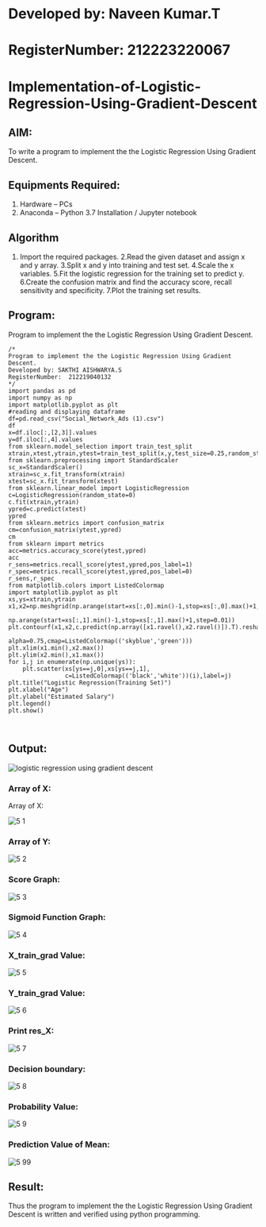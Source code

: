# Developed by: Naveen Kumar.T
# RegisterNumber: 212223220067  
# Implementation-of-Logistic-Regression-Using-Gradient-Descent

## AIM:
To write a program to implement the the Logistic Regression Using Gradient Descent.

## Equipments Required:
1. Hardware – PCs
2. Anaconda – Python 3.7 Installation / Jupyter notebook

## Algorithm
1. Import the required packages.
2.Read the given dataset and assign x and y array.
3.Split x and y into training and test set.
4.Scale the x variables.
5.Fit the logistic regression for the training set to predict y.
6.Create the confusion matrix and find the accuracy score, recall sensitivity and specificity.
7.Plot the training set results.

## Program:
Program to implement the the Logistic Regression Using Gradient Descent.
```
/*
Program to implement the the Logistic Regression Using Gradient Descent.
Developed by: SAKTHI AISHWARYA.S
RegisterNumber:  212219040132
*/
import pandas as pd
import numpy as np
import matplotlib.pyplot as plt
#reading and displaying dataframe
df=pd.read_csv("Social_Network_Ads (1).csv")
df
x=df.iloc[:,[2,3]].values
y=df.iloc[:,4].values 
from sklearn.model_selection import train_test_split
xtrain,xtest,ytrain,ytest=train_test_split(x,y,test_size=0.25,random_state=0)
from sklearn.preprocessing import StandardScaler
sc_x=StandardScaler()
xtrain=sc_x.fit_transform(xtrain)
xtest=sc_x.fit_transform(xtest)
from sklearn.linear_model import LogisticRegression
c=LogisticRegression(random_state=0)
c.fit(xtrain,ytrain)
ypred=c.predict(xtest)
ypred
from sklearn.metrics import confusion_matrix
cm=confusion_matrix(ytest,ypred)
cm
from sklearn import metrics
acc=metrics.accuracy_score(ytest,ypred)
acc
r_sens=metrics.recall_score(ytest,ypred,pos_label=1)
r_spec=metrics.recall_score(ytest,ypred,pos_label=0)
r_sens,r_spec
from matplotlib.colors import ListedColormap
import matplotlib.pyplot as plt
xs,ys=xtrain,ytrain
x1,x2=np.meshgrid(np.arange(start=xs[:,0].min()-1,stop=xs[:,0].max()+1,step=0.01),
               np.arange(start=xs[:,1].min()-1,stop=xs[:,1].max()+1,step=0.01))
plt.contourf(x1,x2,c.predict(np.array([x1.ravel(),x2.ravel()]).T).reshape(x1.shape),
                            alpha=0.75,cmap=ListedColormap(('skyblue','green')))
plt.xlim(x1.min(),x2.max())
plt.ylim(x2.min(),x1.max())
for i,j in enumerate(np.unique(ys)):
    plt.scatter(xs[ys==j,0],xs[ys==j,1],
                c=ListedColormap(('black','white'))(i),label=j)
plt.title("Logistic Regression(Training Set)")
plt.xlabel("Age")
plt.ylabel("Estimated Salary")
plt.legend()
plt.show()



```

## Output:
![logistic regression using gradient descent](sam.png)


### Array of X:
Array of X:

![5 1](https://github.com/820NaveenKumar208/-Implementation-of-Logistic-Regression-Using-Gradient-Descent/assets/154746066/ac85f896-a9a0-40a1-8f6d-9751c93837d4)

### Array of Y:

![5 2](https://github.com/820NaveenKumar208/-Implementation-of-Logistic-Regression-Using-Gradient-Descent/assets/154746066/dfa2cc3d-5b40-45bb-89b5-b1367f7509df)

### Score Graph:

![5 3](https://github.com/820NaveenKumar208/-Implementation-of-Logistic-Regression-Using-Gradient-Descent/assets/154746066/0d8d7a8d-9639-41f8-a172-888585b35780)



### Sigmoid Function Graph:

![5 4](https://github.com/820NaveenKumar208/-Implementation-of-Logistic-Regression-Using-Gradient-Descent/assets/154746066/7adb40e1-b469-4de3-88a0-1bdef1364228)


### X_train_grad Value:

![5 5](https://github.com/820NaveenKumar208/-Implementation-of-Logistic-Regression-Using-Gradient-Descent/assets/154746066/0e7972d1-afd6-443f-ab59-4e96e12a06b6)

### Y_train_grad Value:

![5 6](https://github.com/820NaveenKumar208/-Implementation-of-Logistic-Regression-Using-Gradient-Descent/assets/154746066/119da7fe-6e53-4a65-afb3-bf2f5c172d3f)

### Print res_X:

![5 7](https://github.com/820NaveenKumar208/-Implementation-of-Logistic-Regression-Using-Gradient-Descent/assets/154746066/98b1fcfe-495b-40a5-95b1-8fed9caaf423)

### Decision boundary:

![5 8](https://github.com/820NaveenKumar208/-Implementation-of-Logistic-Regression-Using-Gradient-Descent/assets/154746066/3de0b481-169b-4303-adfc-5dcd65baa243)

### Probability Value:

![5 9](https://github.com/820NaveenKumar208/-Implementation-of-Logistic-Regression-Using-Gradient-Descent/assets/154746066/fae4dcd4-0922-45d6-8c77-82a4c5d508d6)


### Prediction Value of Mean:

![5 99](https://github.com/820NaveenKumar208/-Implementation-of-Logistic-Regression-Using-Gradient-Descent/assets/154746066/1679e832-178a-43cc-ace7-15ed537333f6)



## Result:
Thus the program to implement the the Logistic Regression Using Gradient Descent is written and verified using python programming.

